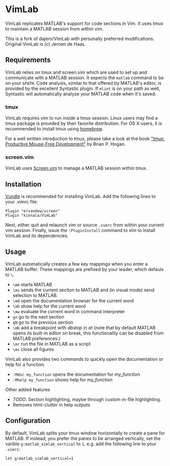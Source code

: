 # VimLab 
VimLab replicates MATLAB's support for code sections in Vim. It uses
tmux to maintain a MATLAB session from within vim.

This is a fork of dajero/VimLab with personally preferred modifications.
Original VimLab is (c) Jeroen de Haas.

## Requirements
VimLab relies on tmux and screen.vim which are used to set up and communicate
with a MATLAB session. It expects the `matlab` command to be on your `$PATH`.
Code analysis, similar to that offered by MATLAB's editor, is provided by the
excellent Syntastic plugin. If `mlint` is on your path as well, Syntastic will
automatically analyze your MATLAB code when it's saved.

### tmux
VimLab requires vim to run inside a tmux session. Linux users may find a tmux
package is provided by their favorite distribution. For OS X users, it is recommended to
install tmux using [homebrew](http://brew.sh). 

For a well written introduction to tmux, please take a look at the book ["tmux:
Productive Mouse-Free Development"](http://pragprog.com/book/bhtmux/tmux) by
Brian P. Hogan. 

### screen.vim
VimLab uses [Screen.vim](https://github.com/ervandew/screen) to manage a MATLAB
session within tmux.
 
## Installation
[Vundle](https://github.com/gmarik/vundle) is recommended for installing VimLab.
Add the following lines to your .vimrc file:
```vim
Plugin "ervandew/screen"
Plugin "kinnala/VimLab"
```
Next, either quit and relaunch vim or source `.vimrc` from within your current
vim session. Finally, issue the `:PluginInstall` command to vim to install
VimLab and its dependencies.

## Usage

VimLab automatically creates a few key mappings when you enter a MATLAB buffer.
These mappings are prefixed by your leader, which defauls to `\`.

* `\mm` starts MATLAB
* `\ms` sends the current section to MATLAB and (in visual mode) send selection to MATLAB.
* `\md` open the documentation browser for the current word
* `\mh` show help for the current word
* `\mw` evaluate the current word in command interpreter
* `gn`  go to the next section
* `gN`  go to the previous section
* `\mb` add a breakpoint with *dbstop in <file> at <line>* (note that by default MATLAB opens its built-in editor on break, this functionality can be disabled from MATLAB preferences.)
* `\mr` run the file in MATLAB as a script
* `\mc` close all figures

VimLab also provides two commands to quickly open the documentation or help for
a function:
* `:Mdoc my_function` opens the documentation for *my_function*
* `:Mhelp my_function` shows help for *my_function*

Other added features
* *TODO*. Section highlighting, maybe through custom m-file highlighting.
* Removes html-clutter in help outputs

## Configuration
By default, VimLab splits your tmux window horizontally to create a pane for
MATLAB. If instead, you prefer the panes to be arranged vertically, set the
varible `g:matlab_vimlab_vertical` to `1`, e.g. add the following line to your
`.vimrc`:
```vim
let g:matlab_vimlab_vertical=1
```
